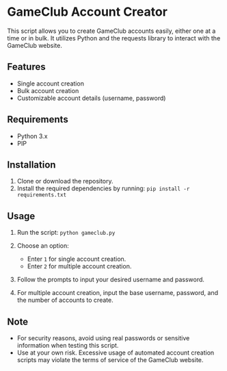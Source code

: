 # GameClub Account Creator

This script allows you to create GameClub accounts easily, either one at a time or in bulk. It utilizes Python and the requests library to interact with the GameClub website.

## Features

- Single account creation
- Bulk account creation
- Customizable account details (username, password)

## Requirements

- Python 3.x
- PIP

## Installation

1. Clone or download the repository.
2. Install the required dependencies by running: `pip install -r requirements.txt`

## Usage

1. Run the script: `python gameclub.py`

2. Choose an option:
   - Enter `1` for single account creation.
   - Enter `2` for multiple account creation.

3. Follow the prompts to input your desired username and password.

4. For multiple account creation, input the base username, password, and the number of accounts to create.

## Note

- For security reasons, avoid using real passwords or sensitive information when testing this script.
- Use at your own risk. Excessive usage of automated account creation scripts may violate the terms of service of the GameClub website.

